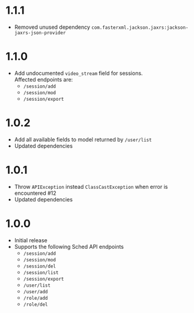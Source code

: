 # 1.1.1
* Removed unused dependency ``com.fasterxml.jackson.jaxrs:jackson-jaxrs-json-provider``

# 1.1.0
* Add undocumented ``video_stream`` field for sessions.<br/>Affected endpoints are:
  * ``/session/add``
  * ``/session/mod``
  * ``/session/export``

# 1.0.2
* Add all available fields to model returned by ``/user/list``
* Updated dependencies

# 1.0.1
* Throw ``APIException`` instead ``ClassCastException`` when error is encountered #12
* Updated dependencies

# 1.0.0 

* Initial release
* Supports the following Sched API endpoints
  * ``/session/add``
  * ``/session/mod``
  * ``/session/del``
  * ``/session/list``
  * ``/session/export``
  * ``/user/list``
  * ``/user/add``
  * ``/role/add``
  * ``/role/del``
